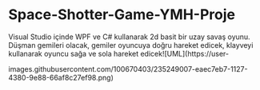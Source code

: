 # Space-Shotter-Game-YMH-Proje

Visual Studio içinde WPF ve C# kullanarak 2d basit bir uzay savaş oyunu.
Düşman gemileri olacak, gemiler  oyuncuya doğru hareket edicek, klayveyi kullanarak oyuncu sağa ve sola hareket edicek![UML](https://user-

images.githubusercontent.com/100670403/235249007-eaec7eb7-1127-4380-9e88-66af8c27ef98.png)
